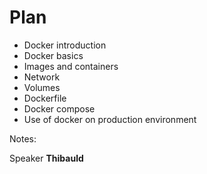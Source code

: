 <!-- .slide: -->

# Plan

* Docker introduction  
* Docker basics 
* Images and containers 
* Network
* Volumes 
* Dockerfile 
* Docker compose 
* Use of docker on production environment

<!-- .element: class="list-fragment" -->

Notes:

Speaker **Thibauld**
